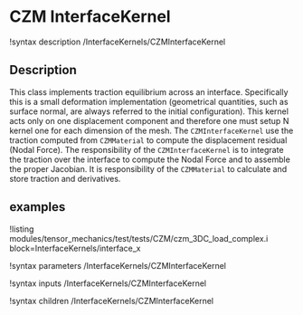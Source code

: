 # CZM InterfaceKernel
!syntax description /InterfaceKernels/CZMInterfaceKernel

## Description

This class implements traction equilibrium across an interface. Specifically this is a small deformation implementation (geometrical quantities, such as surface normal, are always referred to the initial configuration). This kernel acts only on one displacement component and therefore one must setup N kernel one for each dimension of the mesh.
The `CZMInterfaceKernel` use the traction computed from `CZMMaterial` to compute the displacement residual (Nodal Force).
The responsibility of the `CZMInterfaceKernel` is to integrate the traction over the interface to compute the Nodal Force and to assemble the proper Jacobian.
It is responsibility of the `CZMMaterial` to calculate and store traction and derivatives.

## examples

!listing modules/tensor_mechanics/test/tests/CZM/czm_3DC_load_complex.i block=InterfaceKernels/interface_x


!syntax parameters /InterfaceKernels/CZMInterfaceKernel

!syntax inputs /InterfaceKernels/CZMInterfaceKernel

!syntax children /InterfaceKernels/CZMInterfaceKernel
